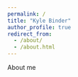 ```yaml
---
permalink: /
title: "Kyle Binder"
author_profile: true
redirect_from: 
  - /about/
  - /about.html
---
```


About me
